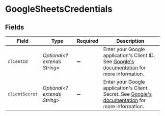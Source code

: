 # GoogleSheetsCredentials


## Fields

| Field                                                                                                                                                                 | Type                                                                                                                                                                  | Required                                                                                                                                                              | Description                                                                                                                                                           |
| --------------------------------------------------------------------------------------------------------------------------------------------------------------------- | --------------------------------------------------------------------------------------------------------------------------------------------------------------------- | --------------------------------------------------------------------------------------------------------------------------------------------------------------------- | --------------------------------------------------------------------------------------------------------------------------------------------------------------------- |
| `clientId`                                                                                                                                                            | *Optional<? extends String>*                                                                                                                                          | :heavy_minus_sign:                                                                                                                                                    | Enter your Google application's Client ID. See <a href='https://developers.google.com/identity/protocols/oauth2'>Google's documentation</a> for more information.     |
| `clientSecret`                                                                                                                                                        | *Optional<? extends String>*                                                                                                                                          | :heavy_minus_sign:                                                                                                                                                    | Enter your Google application's Client Secret. See <a href='https://developers.google.com/identity/protocols/oauth2'>Google's documentation</a> for more information. |